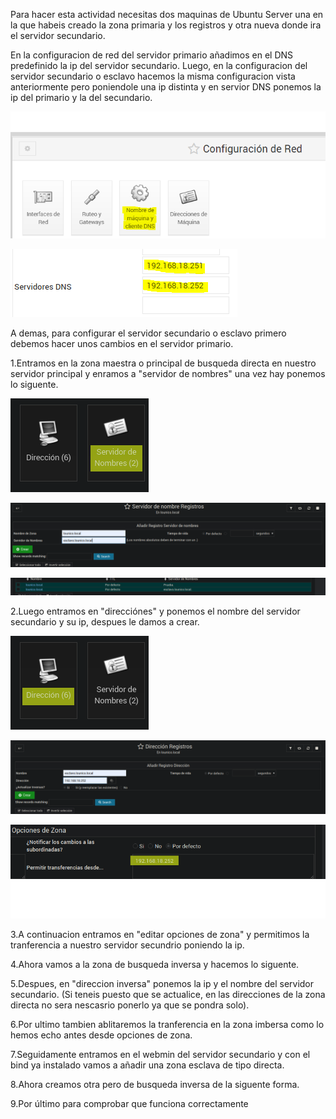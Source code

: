 Para hacer esta actividad necesitas dos maquinas de Ubuntu Server una en la que habeis creado la zona primaria y los registros 
y otra nueva donde ira el servidor secundario.

En la configuracion de red del servidor primario añadimos en el DNS predefinido la ip del servidor secundario. Luego, en la configuracion del servidor secundario o esclavo hacemos la misma configuracion vista anteriormente pero poniendole una ip distinta y en servior DNS ponemos la ip del primario y la del secundario.

![configuracionred.png](./imagenes/configuracionred.PNG)

![configuracion.png](./imagenes/configuracion.PNG)

A demas, para configurar el servidor secundario o esclavo primero debemos hacer unos cambios en el servidor primario.

1.Entramos en la zona maestra o principal de busqueda directa en nuestro servidor principal y enramos a "servidor de nombres"
una vez hay ponemos lo siguente.

![opciones.png](./imagenes/31.png)

![1.png](./imagenes/1.png)

![22.png](./imagenes/22.png)

2.Luego entramos en "direcciónes" y ponemos el nombre del servidor secundario y su ip,
despues le damos a crear.

![32.png](./imagenes/32.png)

![3.png](./imagenes/3.png)

![61.png](./imagenes/61.png)



3.A continuacion entramos en "editar opciones de zona" y permitimos la tranferencia
a nuestro servidor secundrio poniendo la ip.

4.Ahora vamos a la zona de busqueda inversa y hacemos lo siguente.

5.Despues, en "direccion inversa" ponemos la ip y el nombre del servidor secundario. (Si teneis puesto que se actualice, en las direcciones de la zona directa no sera nescasrio ponerlo ya que se pondra solo).

6.Por ultimo tambien ablitaremos la tranferencia en la zona imbersa como lo hemos echo antes desde opciones de zona.

7.Seguidamente entramos en el webmin del servidor secundario y con el bind ya instalado vamos a añadir una zona esclava de tipo directa.

8.Ahora creamos otra pero de busqueda inversa de la siguente forma.

9.Por último para comprobar que funciona correctamente

